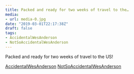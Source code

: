 ```yaml
---
title: Packed and ready for two weeks of travel to the…
media:
- url: media-0.jpg
date: "2019-03-01T22:17:38Z"
draft: false
tags:
- AccidentalWesAnderson
- NotSoAccidentalWesAnderson
---
```

Packed and ready for two weeks of travel to the US\!



[AccidentalWesAnderson](/tags/accidentalwesanderson) [NotSoAccidentalWesAnderson](/tags/notsoaccidentalwesanderson)
